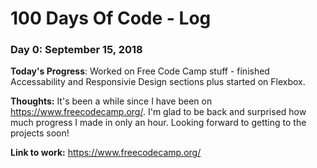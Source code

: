 # 100 Days Of Code - Log

### Day 0: September 15, 2018

**Today's Progress**: Worked on Free Code Camp stuff - finished Accessability and Responsivie Design sections plus started on Flexbox.

**Thoughts:** It's been a while since I have been on https://www.freecodecamp.org/.  I'm glad to be back and surprised how much progress I made in only an hour. Looking forward to getting to the projects soon!

**Link to work:** https://www.freecodecamp.org/


<!-- ### Day 1: June 27, Monday

<!-- **Today's Progress**: I've gone through many exercises on FreeCodeCamp.

<!-- **Thoughts** I've recently started coding, and it's a great feeling when I finally solve an algorithm challenge after a lot of attempts and hours spent.

<!-- **Link(s) to work**
1. [Find the Longest Word in a String](https://www.freecodecamp.com/challenges/find-the-longest-word-in-a-string)
2. [Title Case a Sentence](https://www.freecodecamp.com/challenges/title-case-a-sentence)
